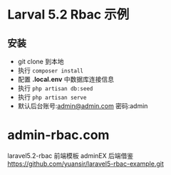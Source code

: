 # Larval 5.2 Rbac 示例


## 安装

- git clone 到本地
- 执行 `composer install`
- 配置 **.local.env** 中数据库连接信息
- 执行 `php artisan db:seed`
- 执行 `php artisan serve`
- 默认后台账号:admin@admin.com 密码:admin

# admin-rbac.com
laravel5.2-rbac 前端模板 adminEX 后端借鉴 https://github.com/yuansir/laravel5-rbac-example.git
